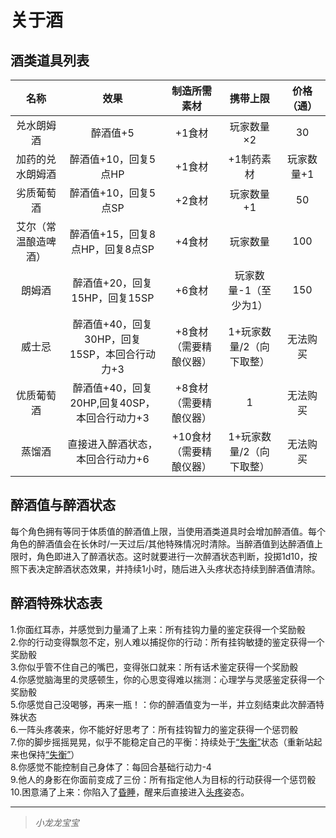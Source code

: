 # 关于酒

## 酒类道具列表

名称|效果|制造所需素材|携带上限|价格（通）
:--:|:--:|:--:|:--:|:--:
兑水朗姆酒|醉酒值+5|+1食材|玩家数量×2|30
加药的兑水朗姆酒|醉酒值+10，回复5点HP|+1食材|+1制药素材|玩家数量+1|50
劣质葡萄酒|醉酒值+10，回复5点SP|+2食材|玩家数量+1|50
艾尔（常温酿造啤酒）|醉酒值+15，回复8点HP，回复8点SP|+4食材|玩家数量|100
朗姆酒|醉酒值+20，回复15HP，回复15SP|+6食材|玩家数量-1（至少为1）|150
威士忌|醉酒值+40，回复30HP，回复15SP，本回合行动力+3|+8食材（需要精酿仪器）|1+玩家数量/2（向下取整）|无法购买
优质葡萄酒|醉酒值+40，回复20HP,回复40SP，本回合行动力+3|+8食材（需要精酿仪器）|1|无法购买
蒸馏酒|直接进入醉酒状态，本回合行动力+6|+10食材（需要精酿仪器）|1+玩家数量/2（向下取整）|无法购买

## 醉酒值与醉酒状态

每个角色拥有等同于体质值的醉酒值上限，当使用酒类道具时会增加醉酒值。每个角色的醉酒值会在长休时/一天过后/其他特殊情况时清除。当醉酒值到达醉酒值上限时，角色即进入了醉酒状态。这时就要进行一次醉酒状态判断，投掷1d10，按照下表决定醉酒状态效果，并持续1小时，随后进入头疼状态持续到醉酒值清除。

## 醉酒特殊状态表

1.你面红耳赤，并感觉到力量涌了上来：所有挂钩力量的鉴定获得一个奖励骰<br>
2.你的行动变得飘忽不定，别人难以捕捉你的行动：所有挂钩敏捷的鉴定获得一个奖励骰<br>
3.你似乎管不住自己的嘴巴，变得张口就来：所有话术鉴定获得一个奖励骰<br>
4.你感觉脑海里的灵感顿生，你的心思变得难以揣测：心理学与灵感鉴定获得一个奖励骰<br>
5.你感觉自己没喝够，再来一瓶！：你的醉酒值变为一半，并立刻结束此次醉酒特殊状态<br>
6.一阵头疼袭来，你不能好好思考了：所有挂钩智力的鉴定获得一个惩罚骰<br>
7.你的脚步摇摇晃晃，似乎不能稳定自己的平衡：持续处于<a href="../../../../status/normal/#失衡" target="_blank">“失衡”</a>状态（重新站起来也保持<a href="../../../../status/normal/#失衡" target="_blank">“失衡”</a>）<br>
8.你感觉不能控制自己身体了：每回合基础行动力-4<br>
9.他人的身影在你面前变成了三份：所有指定他人为目标的行动获得一个惩罚骰<br>
10.困意涌了上来：你陷入了<a href="../../../../status/normal/#昏睡" target="_blank">昏睡</a>，醒来后直接进入<a href="../../../../status/normal/#头疼" target="_blank">头疼</a>姿态。<br>

---

> *小龙龙宝宝*